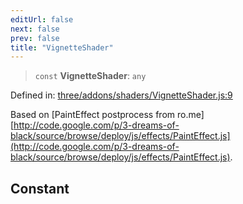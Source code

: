 ```yaml
---
editUrl: false
next: false
prev: false
title: "VignetteShader"
---
```


> `const` **VignetteShader**: `any`

Defined in: [three/addons/shaders/VignetteShader.js:9](https://github.com/DefinitelyMaybe/three-i18n/blob/fa57b79433d1c349ffb23a78727299c8d4190136/three/addons/shaders/VignetteShader.js#L9)

Based on [PaintEffect postprocess from ro.me][http://code.google.com/p/3-dreams-of-black/source/browse/deploy/js/effects/PaintEffect.js](http://code.google.com/p/3-dreams-of-black/source/browse/deploy/js/effects/PaintEffect.js).

## Constant
